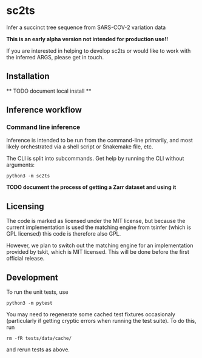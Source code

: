 # sc2ts
Infer a succinct tree sequence from SARS-COV-2 variation data

**This is an early alpha version not intended for production use!!**

If you are interested in helping to develop sc2ts or would like to
work with the inferred ARGS, please get in touch.

## Installation

** TODO document local install **

## Inference workflow

### Command line inference

Inference is intended to be run from the command-line primarily,
and most likely orchestrated via a shell script or Snakemake file, etc.

The CLI is split into subcommands. Get help by running the CLI without arguments:

```
python3 -m sc2ts
```

**TODO document the process of getting a Zarr dataset and using it**


## Licensing

The code is marked as licensed under the MIT license,
but because the current implementation is used the matching
engine from tsinfer (which is GPL licensed) this code is
therefore also GPL.

However, we plan to switch out the matching engine for an
implementation provided by tskit, which is MIT licensed.
This will be done before the first official release.


## Development

To run the unit tests, use

```
python3 -m pytest
```

You may need to regenerate some cached test fixtures occasionaly (particularly
if getting cryptic errors when running the test suite). To do this, run

```
rm -fR tests/data/cache/
```

and rerun tests as above.


